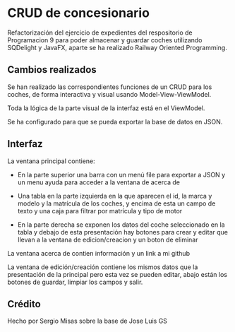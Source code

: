 # CRUD de concesionario

Refactorización del ejercicio de expedientes del respositorio de Programacion 9 para poder almacenar y guardar coches utilizando SQDelight y JavaFX, aparte se ha realizado Railway Oriented Programming.

## Cambios realizados

Se han realizado las correspondientes funciones de un CRUD para los coches, de forma interactiva y visual usando Model-View-ViewModel.

Toda la lógica de la parte visual de la interfaz está en el ViewModel.

Se ha configurado para que se pueda exportar la base de datos en JSON.

## Interfaz

La ventana principal contiene:

- En la parte superior una barra con un menú file para exportar a JSON y un menu ayuda para acceder a la ventana de acerca de

- Una tabla en la parte izquierda en la que aparecen el id, la marca y modelo y la matrícula de los coches, y encima de esta un campo de texto y una caja para filtrar por matrícula y tipo de motor

- En la parte derecha se exponen los datos del coche seleccionado en la tabla y debajo de esta presentación hay botones para crear y editar que llevan a la ventana de edicion/creacion y un boton de eliminar

La ventana acerca de contien información y un link a mi github

La ventana de edición/creación contiene los mismos datos que la presentación de la principal pero esta vez se pueden editar, abajo están los botones de guardar, limpiar los campos y salir.

## Crédito

Hecho por Sergio Misas sobre la base de Jose Luis GS
